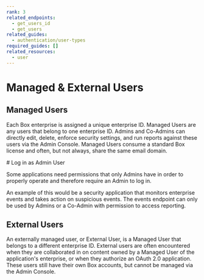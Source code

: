 ```yaml
---
rank: 3
related_endpoints:
  - get_users_id
  - get_users
related_guides:
  - authentication/user-types
required_guides: []
related_resources:
  - user
---
```


# Managed & External Users

## Managed Users

Each Box enterprise is assigned a unique enterprise ID. Managed Users are any
users that belong to one enterprise ID. Admins and Co-Admins can directly edit,
delete, enforce security settings, and run reports against these users via the 
Admin Console. Managed Users consume a standard Box license and often, but not 
always, share the same email domain.

<Message>
  # Log in as Admin User

Some applications need permissions that only Admins have in order to 
properly operate and therefore require an Admin to log in. 

An example of this would be a security application that monitors enterprise
events and takes action on suspicious events. The events endpoint can only 
be used by Admins or a Co-Admin with permission to access reporting. 

</Message>

## External Users

An externally managed user, or External User, is a Managed
User that belongs to a different enterprise ID. External users are often
encountered when they are collaborated in on content owned by a Managed User of
the application's enterprise, or when they authorize an OAuth 2.0 application.
These users still have their own Box accounts, but cannot be managed via the
Admin Console.

[dc]: https://app.box.com/developers/console